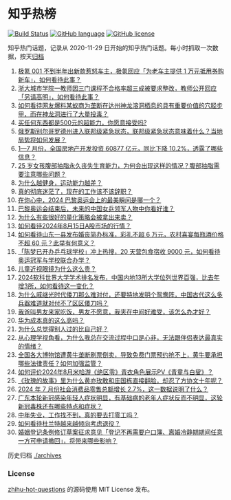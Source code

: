 # 知乎热榜
[![Build Status](https://github.com/ToWeLong/zhihu-hot-questions/workflows/CI/badge.svg)](https://github.com/ToWeLong/zhihu-hot-questions/actions)
[![GitHub language](https://img.shields.io/badge/language-golang-orange.svg)](https://golang.org/)
[![GitHub license](https://img.shields.io/github/license/ToWeLong/zhihu-hot-questions)](https://github.com/ToWeLong/zhihu-hot-questions/blob/main/LICENSE)

知乎热门话题，记录从 2020-11-29 日开始的知乎热门话题。每小时抓取一次数据，按天[归档](./archives)

<!-- BEGIN -->

1. [极氪 001 不到半年出新款惹怒车主，极氪回应「为老车主提供 1 万元抵用券购新车」，如何看待此事？](https://www.zhihu.com/question/664290687)
1. [浙大城市学院一教师因三门课程不合格率超三成被要求整改，教师公开回应「另请高明」，如何看待此事？](https://www.zhihu.com/question/664245251)
1. [如何看待网友爆料某蚁商为垄断在达州神龙溶洞栖息的具有重要价值的穴胫步甲，而在神龙洞进行了大量投毒？](https://www.zhihu.com/question/664306989)
1. [买任何东西都是500元的超能力，你愿意接受吗?](https://www.zhihu.com/question/661822808)
1. [俄罗斯别尔哥罗德州进入联邦级紧急状态，联邦级紧急状态意味着什么？当地局势将如何发展？](https://www.zhihu.com/question/664359548)
1. [1—7 月份，全国房地产开发投资 60877 亿元，同比下降 10.2%，透露了哪些信息？](https://www.zhihu.com/question/664339105)
1. [25 岁女孩腹部抽脂永久丧失生育能力，为何会出现这样的情况？腹部抽脂需要注意哪些问题？](https://www.zhihu.com/question/664360478)
1. [为什么越健身，运动能力越差？](https://www.zhihu.com/question/664130736)
1. [真的彻底迷茫了，现在的工作该不该辞职？](https://www.zhihu.com/question/663955951)
1. [在你心中，2024 巴黎奥运会上的最美瞬间是哪一个？](https://www.zhihu.com/question/663742999)
1. [巴黎奥运会结束后，未来的中国女乒领军人物中你看好谁？](https://www.zhihu.com/question/663959068)
1. [为什么有些很好的量化策略会被拿出来卖？](https://www.zhihu.com/question/594295532)
1. [如何看待2024年8月15日A股市场的行情？](https://www.zhihu.com/question/664251343)
1. [如何看待山东一县发布婚丧简办标准，彩礼不超 6 万元，农村喜宴每瓶酒价格不超 60 元？此举有何意义？](https://www.zhihu.com/question/664261575)
1. [「陈梦已开办乒乓球学校」冲上热搜，20 天营包食宿收 9000 元，如何看待奥运冠军与学校联合办学？](https://www.zhihu.com/question/664246867)
1. [儿童近视眼镜为什么这么贵？](https://www.zhihu.com/question/406765396)
1. [2024软科世界大学学术排名发布，中国内地13所大学位列世界百强，比去年增3所，如何看待这一变化？](https://www.zhihu.com/question/664349032)
1. [为什么戚继光时代倭刀那么难对付，还要特地发明个鸳鸯阵，中国古代这么多兵器难道就对付不了区区倭刀吗？](https://www.zhihu.com/question/664268307)
1. [我爸叫男友来家吃饭，男友不愿意，我夹在中间好难受，该怎么办才好？](https://www.zhihu.com/question/664268140)
1. [华为成本真的这么高吗？](https://www.zhihu.com/question/663996508)
1. [为什么总觉得别人过的比自己好？](https://www.zhihu.com/question/664210717)
1. [从心理学视角看，为什么我总在交流过程中口是心非，无法跟伴侣表达最真实的情绪？](https://www.zhihu.com/question/664089335)
1. [全国各大博物馆遭黄牛垄断刷票倒卖，导致免费门票预约抢不上，黄牛要承担哪些法律责任？如何加强监管？](https://www.zhihu.com/question/664169684)
1. [如何评价2024年8月米哈游《绝区零》青衣角色展示PV《青童与白叟》？](https://www.zhihu.com/question/663919097)
1. [《玫瑰的故事》里为什么黄亦玫敢和庄国栋直接翻脸，却忍了方协文十年呢？](https://www.zhihu.com/question/660716769)
1. [2024 年 7 月份社会消费品零售总额增长 2.7%，这一数据说明了什么？](https://www.zhihu.com/question/664339061)
1. [广东本轮新冠感染年轻人症状明显，有基础病的老年人症状反而不明显，这轮新冠毒株还有哪些特点和症状？](https://www.zhihu.com/question/664333152)
1. [中年失业，工作找不到，真的要去打零工吗？](https://www.zhihu.com/question/659125052)
1. [如何看待杜兰特越来越倾向考虑退役？](https://www.zhihu.com/question/664167556)
1. [婚姻登记条例修订草案征求意见「登记不再需要户口簿、离婚冷静期期间任意一方可申请撤回」，将带来哪些影响？](https://www.zhihu.com/question/664302020)

<!-- END -->

历史归档 [./archives](./archives)


### License
[zhihu-hot-questions](https://github.com/towelong/zhihu-hot-questions) 的源码使用 MIT License 发布。